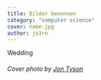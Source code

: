 ```yaml
---
title: Bilder benennen
category: "computer science"
cover: name.jpg
author: jo3rn
---
```


Wedding

###### Cover photo by <a href="https://unsplash.com/@jontyson?utm_source=unsplash&amp;utm_medium=referral&amp;utm_content=creditCopyText">Jon Tyson</a>
